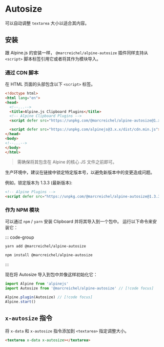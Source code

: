 # Autosize

可以自动调整 `textarea` 大小以适合其内容。

## 安装

跟 Alpine.js 的安装一样， `@marcreichel/alpine-autosize` 插件同样支持从 `<script>` 脚本标签引用它或者将其作为模块导入。

### 通过 CDN 脚本

在 HTML 页面的头部包含以下 `<script>` 标签。

```html
<!doctype html>
<html lang="en">
<head>
  <!--...-->
  <title>Alpine.js Clipboard Plugins</title>
  <!-- Alpine Clipboard Plugins -->
  <script defer src="https://unpkg.com/@marcreichel/alpine-autosize@1.x.x/dist/alpine-autosize.min.js"></script> // [!code focus]

  <script defer src="https://unpkg.com/alpinejs@3.x.x/dist/cdn.min.js"></script> // [!code focus]
</head>
<body>
<!--...-->
</body>
</html>
```
> 需确保将其包含在 Alpine 的核心 JS 文件之前即可。

生产环境中，建议在链接中锁定特定版本号，以避免新版本中的变更造成问题。

例如，锁定版本为 1.3.3 (最新版本):

```html
<!-- Alpine Plugins -->
<script defer src="https://unpkg.com/@marcreichel/alpine-autosize@1.3.3/dist/alpine-autosize.min.js"></script>
```

### 作为 NPM 模块

可以通过 `npm` / `yarn` 安装 Clipboard 并将其导入到一个包中。 运行以下命令来安装它：

::: code-group

```bash [yarn]
yarn add @marcreichel/alpine-autosize
```

```bash [npm]
npm install @marcreichel/alpine-autosize
```

:::

现在将 Autosize 导入到包中并像这样初始化它：

```javascript
import Alpine from 'alpinejs'
import Autosize from '@marcreichel/alpine-autosize' // [!code focus]

Alpine.plugin(Autosize) // [!code focus]
Alpine.start()
```

## `x-autosize` 指令

将 `x-data` 和 `x-autosize` 指令添加到 `<textarea>` 指定调整大小。

```html
<textarea x-data x-autosize></textarea>
```